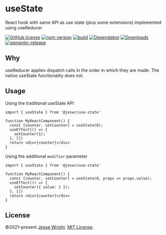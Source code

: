 # useState

React hook with same API as use state (plus some extensions) implemented using useReducer

[![GitHub license](https://img.shields.io/github/license/jeswr/useState.svg)](https://github.com/jeswr/useState/blob/master/LICENSE)
[![npm version](https://img.shields.io/npm/v/@jeswr/use-state.svg)](https://www.npmjs.com/package/@jeswr/use-state)
[![build](https://img.shields.io/github/workflow/status/jeswr/useState/Node.js%20CI)](https://github.com/jeswr/useState/tree/main/)
[![Dependabot](https://badgen.net/badge/Dependabot/enabled/green?icon=dependabot)](https://dependabot.com/)
[![Downloads](https://img.shields.io/github/downloads/jeswr/useState/total)](https://img.shields.io/github/downloads/jeswr/useState/total)
[![semantic-release](https://img.shields.io/badge/%20%20%F0%9F%93%A6%F0%9F%9A%80-semantic--release-e10079.svg)](https://github.com/semantic-release/semantic-release)
## Why

useReducer applies dispatch calls in the order in which they are made. The native useState functionality does not.

## Usage

Using the traditional useState API

```tsx
import { useState } from '@jeswr/use-state'

function MyReactComponent() {
  const [counter, setCounter] = useState(0);
  useEffect(() => {
    setCounter(1);
  }, [])
  return <div>{counter}</div>
}
```

Using the additional `modifier` parameter

```tsx
import { useState } from '@jeswr/use-state'

function MyReactComponent() {
  const [counter, setCounter] = useState(0, props => props.value);
  useEffect(() => {
    setCounter({ value: 1 });
  }, [])
  return <div>{counter}</div>
}
```

## License
©2021–present
[Jesse Wright](https://github.com/jeswr).
[MIT License](https://github.com/jeswr/useState/blob/master/LICENSE).
